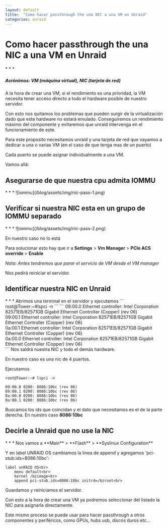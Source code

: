 ```yaml
---
layout: default
title:  "Como hacer passthrough the una NIC a una VM en Unraid"
categories: unraid
---
```

<h1>Como hacer passthrough the una NIC a una VM en Unraid</h1>
* * *

<h5><em>Acrónimos: VM (máquina virtual), NIC (tarjeta de red)</em></h5>

<p>A la hora de crear una VM, si el rendimiento es una prioridad, la VM necesita tener acceso directo a todo el hardware posible de nuestro servidor.</p>

<p>Con esto nos quitamos los problemas que pueden surgir de la virtualización dado que este hardware no estará emulado. Conseguiremos un rendimiento máximo del componente y evitaremos que unraid intervenga en el funcionamiento de este.</p>

<p>Para este proposito necesitamos unraid y una tarjeta de red que vayamos a dedicar a una o varias VM (en el caso de que tenga mas de un puerto)</p>

<p>Cada puerto se puede asignar individualmente a una VM.</p>

Vamos allá:

<h2>Asegurarse de que nuestra cpu admita IOMMU</h2>
* * *
![iommu](/blog/assets/img/nic-pass-1.png)

<h2>Verificar si nuestra NIC esta en un grupo de IOMMU separado</h2>
* * *
![iommu](/blog/assets/img/nic-pass-2.png)

En nuestro caso no lo está

Para solucionar esto hay que ir a **Settings** > **Vm Manager** > **PCIe ACS override** > **Enable**

<em>Nota: Antes tendremos que parar el servicio de VM desde el VM manager</em>

Nos pedirá reiniciar el servidor.

<h2>Identificar nuestra NIC en Unraid</h2>
* * *
Abrimos una terminal en el servidor y ejecutamos
```
root@Tower:~#lspci -n
```
```
09:00.0 Ethernet controller: Intel Corporation 82571EB/82571GB Gigabit Ethernet Controller (Copper) (rev 06)<br>
09:00.1 Ethernet controller: Intel Corporation 82571EB/82571GB Gigabit Ethernet Controller (Copper) (rev 06)<br>
0a:00.1 Ethernet controller: Intel Corporation 82571EB/82571GB Gigabit Ethernet Controller (Copper) (rev 06)<br>
0a:00.0 Ethernet controller: Intel Corporation 82571EB/82571GB Gigabit Ethernet Controller (Copper) (rev 06)<br>
```
Nos saldrá nuestra NIC y todo el demás hardware.

En nuestro caso es una nic de 4 puertos.

Ejecutamos

```
root@Tower:~# lspci -n
```
```
09:00.0 0200: 8086:10bc (rev 06)
09:00.1 0200: 8086:10bc (rev 06)
0a:00.0 0200: 8086:10bc (rev 06)
0a:00.1 0200: 8086:10bc (rev 06)
```
Buscamos los ids que coincidan y el dato que necesitamos es el de la parte derecha. En nuestro caso **8086:10bc**

<h2>Decirle a Unraid que no use la NIC</h2>
* * *
Nos vamos a **Main** > **Flash** > **Syslinux Configuration**

Y en label UNRAID OS cambiamos la linea de append y agregamos 'pci-stub.ids=8086:10bc':

```
label unRAID OS<br>
    menu default<br>
    kernel /bzimage<br>
    append pci-stub.ids=8086:10bc initrd=/bzroot<br>   
```
Guardamos y reiniciamos el servidor.

Con esto a la hora de crear una VM ya podremos seleccionar del listado la NIC para asignarla directamente.

Este mismo proceso se puede usar para hacer passthrough a otros componentes y periféricos, como GPUs, hubs usb, discos duros etc...
